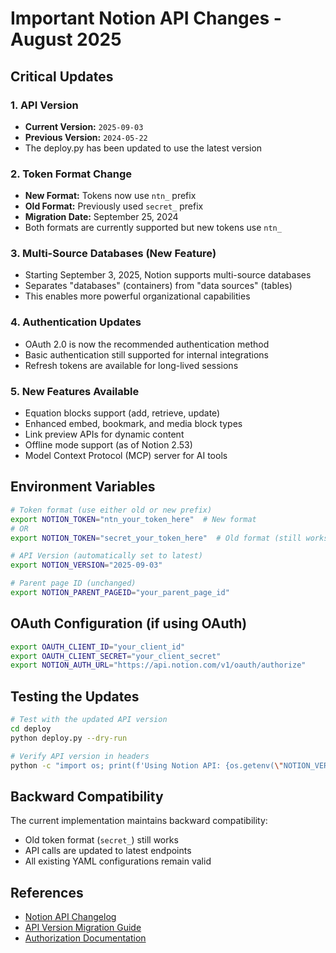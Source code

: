# Important Notion API Changes - August 2025

## Critical Updates

### 1. API Version
- **Current Version:** `2025-09-03`
- **Previous Version:** `2024-05-22`
- The deploy.py has been updated to use the latest version

### 2. Token Format Change
- **New Format:** Tokens now use `ntn_` prefix
- **Old Format:** Previously used `secret_` prefix
- **Migration Date:** September 25, 2024
- Both formats are currently supported but new tokens use `ntn_`

### 3. Multi-Source Databases (New Feature)
- Starting September 3, 2025, Notion supports multi-source databases
- Separates "databases" (containers) from "data sources" (tables)
- This enables more powerful organizational capabilities

### 4. Authentication Updates
- OAuth 2.0 is now the recommended authentication method
- Basic authentication still supported for internal integrations
- Refresh tokens are available for long-lived sessions

### 5. New Features Available
- Equation blocks support (add, retrieve, update)
- Enhanced embed, bookmark, and media block types
- Link preview APIs for dynamic content
- Offline mode support (as of Notion 2.53)
- Model Context Protocol (MCP) server for AI tools

## Environment Variables

```bash
# Token format (use either old or new prefix)
export NOTION_TOKEN="ntn_your_token_here"  # New format
# OR
export NOTION_TOKEN="secret_your_token_here"  # Old format (still works)

# API Version (automatically set to latest)
export NOTION_VERSION="2025-09-03"

# Parent page ID (unchanged)
export NOTION_PARENT_PAGEID="your_parent_page_id"
```

## OAuth Configuration (if using OAuth)

```bash
export OAUTH_CLIENT_ID="your_client_id"
export OAUTH_CLIENT_SECRET="your_client_secret"
export NOTION_AUTH_URL="https://api.notion.com/v1/oauth/authorize"
```

## Testing the Updates

```bash
# Test with the updated API version
cd deploy
python deploy.py --dry-run

# Verify API version in headers
python -c "import os; print(f'Using Notion API: {os.getenv(\"NOTION_VERSION\", \"2025-09-03\")}')"
```

## Backward Compatibility

The current implementation maintains backward compatibility:
- Old token format (`secret_`) still works
- API calls are updated to latest endpoints
- All existing YAML configurations remain valid

## References
- [Notion API Changelog](https://developers.notion.com/page/changelog)
- [API Version Migration Guide](https://developers.notion.com/docs/versioning)
- [Authorization Documentation](https://developers.notion.com/docs/authorization)